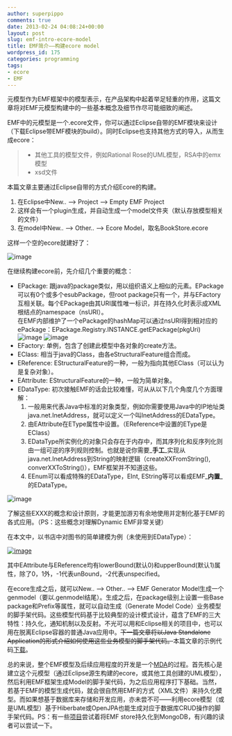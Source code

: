 ```yaml
---
author: superpippo
comments: true
date: 2013-02-24 04:08:24+00:00
layout: post
slug: emf-intro-ecore-model
title: EMF简介——构建ecore model
wordpress_id: 175
categories: programming
tags:
- ecore
- EMF
---
```


元模型作为EMF框架中的模型表示，在产品架构中起着举足轻重的作用，这篇文章将对EMF元模型构建中的一些基本概念及细节作尽可能细致的阐述。

EMF中的元模型是一个.ecore文件，你可以通过Eclipse自带的EMF模块来设计（下载Eclipse带EMF模块的build）。同时Eclipse也支持其他方式的导入，从而生成ecore：

> * 其他工具的模型文件，例如Rational Rose的UML模型，RSA中的emx模型   
> * xsd文件

本篇文章主要通过Eclipse自带的方式介绍Ecore的构建。

1. 在Eclipse中New.. –> Project –> Empty EMF Project   
2. 这样会有一个plugin生成，并自动生成一个model文件夹（默认存放模型相关的文件）   
3. 在model中New.. –> Other.. –> Ecore Model，取名BookStore.ecore

这样一个空的ecore就建好了：

![image](http://www.lifebackup.cn/wp-content/uploads/2011/09/image-thumb.png)

在继续构建ecore前，先介绍几个重要的概念：

* EPackage: 跟java的package类似，用以组织语义上相似的元素。EPackage可以有0个或多个esubPackage，但root package只有一个，并与EFactory互相关联。每个EPackage由其URI属性唯一标识，并在持久化时表示成XML根结点的namespace（nsURI）。  
在EMF内部维护了一个ePackage的hashMap可以通过nsURI得到相对应的ePackage：EPackage.Registry.INSTANCE.getEPackage(pkgUri)  
![image](http://www.lifebackup.cn/wp-content/uploads/2013/02/image.png) ![image](http://www.lifebackup.cn/wp-content/uploads/2013/02/image1.png)   
* EFactory: 单例，包含了创建此模型中各对象的create方法。   
* EClass: 相当于java的Class，由各eStructuralFeature组合而成。   
* EReference: EStructuralFeature的一种，一般为指向其他EClass（可以认为是复杂对象）。   
* EAttribute: EStructuralFeature的一种，一般为简单对象。   
* EDataType: 初次接触EMF的话会比较难懂，可从从以下几个角度几个方面理解：
  1. 一般用来代表Java中标准的对象类型，例如你需要使用Java中的IP地址类java.net.InetAddress，就可以定义一个叫InetAddress的EDataType。   
  1. 由EAttribute在EType属性中设置。（EReference中设置的EType是EClass）  
  1. EDataType所实例化的对象只会存在于内存中，而其序列化和反序列化则由一组可逆的序列规则控制。也就是说你需要_**手工**_实现从java.net.InetAddress到String的映射逻辑（createXXFromString(), converXXToString()），EMF框架并不知道这些。   
  1. EEnum可以看成特殊的EDataType，EInt, EString等可以看成EMF_**内置**_的EDataType。

![image](http://www.lifebackup.cn/wp-content/uploads/2011/09/image-thumb1.png)

了解这些EXXX的概念和设计原则，才能更加游刃有余地使用并定制化基于EMF的各式应用。（PS：这些概念对理解Dynamic EMF非常关键）

在本文中，以书店中对图书的简单建模为例（未使用到EDataType）：

[![image](http://www.lifebackup.cn/wp-content/uploads/2011/09/image-thumb2.png)](http://www.lifebackup.cn/wp-content/uploads/2011/09/image2.png)

其中EAttribute与EReference均有lowerBound(默认0)和upperBound(默认1)属性，除了0，1外，-1代表unBound，-2代表unspecified。

在ecore生成之后，就可以New.. –> Other.. –> EMF Generator Model生成一个genmodel（要以.genmodel结尾）。生成之后，在package级别上设置一些Base package和Prefix等属性，就可以自动生成（Generate Model Code）业务模型的脚手架代码。这些模型代码基于比较典型的设计模式设计，蕴含了EMF的三大特性：持久化，通知机制以及反射。不光可以用和Eclipse相关的项目中，也可以用在脱离Eclipse容器的普通Java应用中。<strike>下一篇文章将以Java Standalone Application的形式介绍如何使用这些业务模型的脚手架代码。</strike>本篇文章的示例代码[下载](http://www.lifebackup.cn/wp-content/uploads/2013/02/ecoretest.zip)。

总的来说，整个EMF模型及后续应用程度的开发是一个[MDA](http://en.wikipedia.org/wiki/MDA)的过程。首先核心是建立这个元模型（通过Eclipse源生构建的ecore，或其他工具创建的UML模型），然后利用EMF框架生成Model的脚手架代码，为之后应用程序打下基础。当然，若基于EMF的模型生成代码，就会很自然用EMF的方式（XML文件）来持久化模型。而如果想基于数据库来存储和开发应用，亦未尝不可——利用ecore模型（或是UML模型）基于Hiberbate或OpenJPA也能生成对应于数据库CRUD操作的脚手架代码。PS：有一些[项目](https://github.com/BryanHunt/mongo-emf)尝试着将EMF store持久化到MongoDB，有兴趣的读者可以尝试一下。
